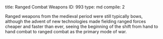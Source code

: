 title:          Ranged Combat Weapons
ID:             993
type:           md
compile:        2



Ranged weapons from the medieval period were still typically bows, although the advent of new technologies made fielding ranged forces cheaper and faster than ever, seeing the beginning of the shift from hand to hand combat to ranged combat as the primary mode of war.